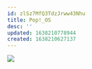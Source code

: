 ```yaml
---
id: zlSz7MfQ3TdzJrww43Nhu
title: Pop!_OS
desc: ''
updated: 1638210778944
created: 1638210627137
---
```


![](https://cdn.discordapp.com/attachments/878358615117922345/914946319615930368/pop_os.gif)
